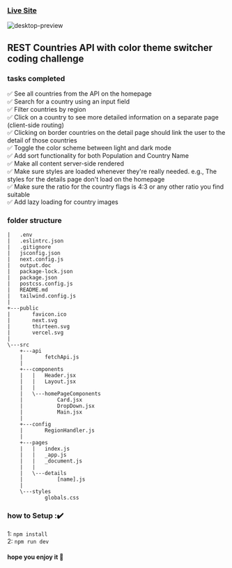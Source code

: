 ### [Live Site](https://country-searcher-task.vercel.app/)

![desktop-preview](https://user-images.githubusercontent.com/91010211/214712877-90f9e160-1f3f-47fa-a30c-7ae01351c7cb.jpg)

## REST Countries API with color theme switcher coding challenge


### tasks completed
:white_check_mark: See all countries from the API on the homepage <br/>
:white_check_mark: Search for a country using an input field <br/>
:white_check_mark: Filter countries by region <br/>
:white_check_mark: Click on a country to see more detailed information on a separate page (client-side routing) <br/>
:white_check_mark: Clicking on border countries on the detail page should link the user to the detail of those countries <br/>
:white_check_mark: Toggle the color scheme between light and dark mode <br/>
:white_check_mark: Add sort functionality for both Population and Country Name <br/>
:white_check_mark: Make all content server-side rendered <br/>
:white_check_mark: Make sure styles are loaded whenever they're really needed. e.g., The styles for the details page don't load on the homepage <br/>
:white_check_mark: Make sure the ratio for the country flags is 4:3 or any other ratio you find suitable <br/>
:white_check_mark: Add lazy loading for country images <br/>

### folder structure
```
|   .env
|   .eslintrc.json
|   .gitignore
|   jsconfig.json
|   next.config.js
|   output.doc
|   package-lock.json
|   package.json
|   postcss.config.js
|   README.md
|   tailwind.config.js
|   
+---public
|       favicon.ico
|       next.svg
|       thirteen.svg
|       vercel.svg
|       
\---src
    +---api
    |       fetchApi.js
    |       
    +---components
    |   |   Header.jsx
    |   |   Layout.jsx
    |   |   
    |   \---homePageComponents
    |           Card.jsx
    |           DropDown.jsx
    |           Main.jsx
    |           
    +---config
    |       RegionHandler.js
    |       
    +---pages
    |   |   index.js
    |   |   _app.js
    |   |   _document.js
    |   |   
    |   \---details
    |           [name].js
    |           
    \---styles
            globals.css

```

### how to Setup ::heavy_check_mark: <br/>
1: ``npm install``<br/>
2: ``npm run dev``
#### hope you enjoy it 	:supervillain:
